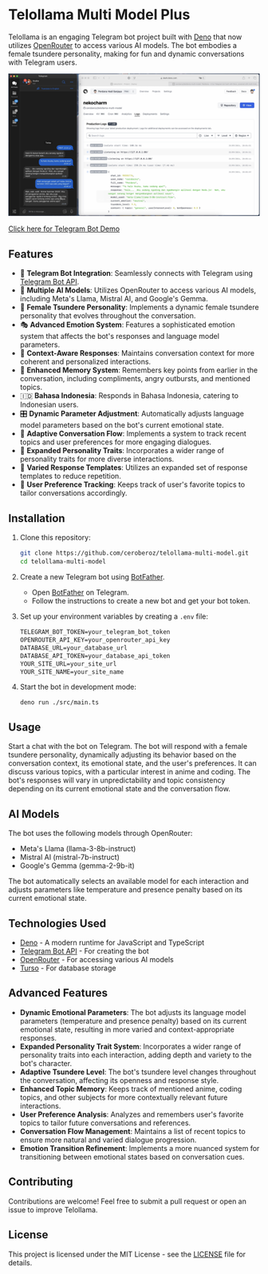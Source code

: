 # Telollama Multi Model Plus

Telollama is an engaging Telegram bot project built with [Deno](https://deno.land) that now utilizes [OpenRouter](https://openrouter.ai/) to access various AI models. The bot embodies a female tsundere personality, making for fun and dynamic conversations with Telegram users.

![Tellolama Demo](tellolama-demo.png)

[Click here for Telegram Bot Demo](https://t.me/nekocharm_99_bot)

## Features

- 🤖 **Telegram Bot Integration**: Seamlessly connects with Telegram using [Telegram Bot API](https://core.telegram.org/bots/api).
- 🧠 **Multiple AI Models**: Utilizes OpenRouter to access various AI models, including Meta's Llama, Mistral AI, and Google's Gemma.
- 👩 **Female Tsundere Personality**: Implements a dynamic female tsundere personality that evolves throughout the conversation.
- 🎭 **Advanced Emotion System**: Features a sophisticated emotion system that affects the bot's responses and language model parameters.
- 🧬 **Context-Aware Responses**: Maintains conversation context for more coherent and personalized interactions.
- 💾 **Enhanced Memory System**: Remembers key points from earlier in the conversation, including compliments, angry outbursts, and mentioned topics.
- 🇮🇩 **Bahasa Indonesia**: Responds in Bahasa Indonesia, catering to Indonesian users.
- 🎛️ **Dynamic Parameter Adjustment**: Automatically adjusts language model parameters based on the bot's current emotional state.
- 🔄 **Adaptive Conversation Flow**: Implements a system to track recent topics and user preferences for more engaging dialogues.
- 🎨 **Expanded Personality Traits**: Incorporates a wider range of personality traits for more diverse interactions.
- 📝 **Varied Response Templates**: Utilizes an expanded set of response templates to reduce repetition.
- 👤 **User Preference Tracking**: Keeps track of user's favorite topics to tailor conversations accordingly.

## Installation

1. Clone this repository:

   ```bash
   git clone https://github.com/ceroberoz/telollama-multi-model.git
   cd telollama-multi-model
   ```

2. Create a new Telegram bot using [BotFather](https://t.me/botfather).

   - Open [BotFather](https://t.me/botfather) on Telegram.
   - Follow the instructions to create a new bot and get your bot token.

3. Set up your environment variables by creating a `.env` file:

   ```env
   TELEGRAM_BOT_TOKEN=your_telegram_bot_token
   OPENROUTER_API_KEY=your_openrouter_api_key
   DATABASE_URL=your_database_url
   DATABASE_API_TOKEN=your_database_api_token
   YOUR_SITE_URL=your_site_url
   YOUR_SITE_NAME=your_site_name
   ```

4. Start the bot in development mode:

   ```bash
   deno run ./src/main.ts
   ```

## Usage

Start a chat with the bot on Telegram. The bot will respond with a female tsundere personality, dynamically adjusting its behavior based on the conversation context, its emotional state, and the user's preferences. It can discuss various topics, with a particular interest in anime and coding. The bot's responses will vary in unpredictability and topic consistency depending on its current emotional state and the conversation flow.

## AI Models

The bot uses the following models through OpenRouter:

- Meta's Llama (llama-3-8b-instruct)
- Mistral AI (mistral-7b-instruct)
- Google's Gemma (gemma-2-9b-it)

The bot automatically selects an available model for each interaction and adjusts parameters like temperature and presence penalty based on its current emotional state.

## Technologies Used

- [Deno](https://deno.land/) - A modern runtime for JavaScript and TypeScript
- [Telegram Bot API](https://core.telegram.org/bots/api) - For creating the bot
- [OpenRouter](https://openrouter.ai/) - For accessing various AI models
- [Turso](https://turso.tech/) - For database storage

## Advanced Features

- **Dynamic Emotional Parameters**: The bot adjusts its language model parameters (temperature and presence penalty) based on its current emotional state, resulting in more varied and context-appropriate responses.
- **Expanded Personality Trait System**: Incorporates a wider range of personality traits into each interaction, adding depth and variety to the bot's character.
- **Adaptive Tsundere Level**: The bot's tsundere level changes throughout the conversation, affecting its openness and response style.
- **Enhanced Topic Memory**: Keeps track of mentioned anime, coding topics, and other subjects for more contextually relevant future interactions.
- **User Preference Analysis**: Analyzes and remembers user's favorite topics to tailor future conversations and references.
- **Conversation Flow Management**: Maintains a list of recent topics to ensure more natural and varied dialogue progression.
- **Emotion Transition Refinement**: Implements a more nuanced system for transitioning between emotional states based on conversation cues.

## Contributing

Contributions are welcome! Feel free to submit a pull request or open an issue to improve Telollama.

## License

This project is licensed under the MIT License - see the [LICENSE](LICENSE) file for details.
